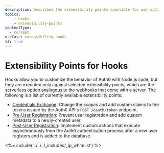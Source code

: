```yaml
---
description: Describes the extensibility points available for use with Hooks
topics:
    - hooks
    - extensibility-points
contentType:
  - concept
useCase: extensibility-hooks
v2: true
---
```

# Extensibility Points for Hooks

Hooks allow you to customize the behavior of Auth0 with Node.js code, but they are executed only against selected extensibility points, which are the serverless option analogous to the webhooks that come with a server. The following is a list of currently available extensibility points:

- [Credentials Exchange](/hooks/concepts/credentials-exchange-extensibility-point): Change the <dfn data-key="scope">scopes</dfn> and add custom claims to the tokens issued by the Auth0 API's `POST /oauth/token` endpoint.
- [Pre-User Registration](/hooks/concepts/pre-user-registration-extensibility-point): Prevent user registration and add custom metadata to a newly-created user.
- [Post-User Registration](/hooks/concepts/post-user-registration-extensibility-point): Implement custom actions that execute asynchronously from the Auth0 authentication process after a new user registers and is added to the database.

<%= include('../../../_includes/_ip_whitelist') %>
